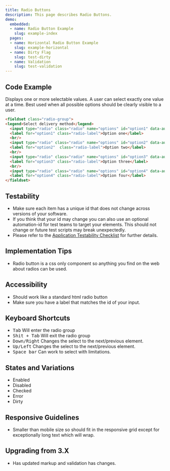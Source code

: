 ```yaml
---
title: Radio Buttons
description: This page describes Radio Buttons.
demo:
  embedded:
  - name: Radio Button Example
    slug: example-index
  pages:
  - name: Horizontal Radio Button Example
    slug: example-horizontal
  - name: Dirty Flag
    slug: test-dirty
  - name: Validation
    slug: test-validation
---
```


## Code Example

Displays one or more selectable values. A user can select exactly one value at a time. Best used when all possible options should be clearly visible to a user.

```html
<fieldset class="radio-group">
<legend>Select delivery method</legend>
  <input type="radio" class="radio" name="options" id="option1" data-automation-id="option1" value="option1" />
  <label for="option1" class="radio-label">Option one</label>
  <br/>
  <input type="radio" class="radio" name="options" id="option2" data-automation-id="option2" value="option1" checked="true" />
  <label for="option2"  class="radio-label">Option two</label>
  <br/>
  <input type="radio" class="radio" name="options" id="option3" data-automation-id="option3" value="option3" />
  <label for="option3" class="radio-label">Option three</label>
  <br/>
  <input type="radio" class="radio" name="options" id="option4" data-automation-id="option4" value="delivery" disabled="true" />
  <label for="option4" class="radio-label">Option four</label>
</fieldset>
```

## Testability

- Make sure each item has a unique id that does not change across versions of your software.
- If you think that your id may change you can also use an optional automation-id for test teams to target your elements. This should not change or future test scripts may break unexpectedly.
- Please refer to the [Application Testability Checklist](https://design.infor.com/resources/application-testability-checklist) for further details.

## Implementation Tips

- Radio button is a css only component so anything you find on the web about radios can be used.

## Accessibility

- Should work like a standard html radio button
- Make sure you have a label that matches the id of your input.

## Keyboard Shortcuts

- <kbd>Tab</kbd> Will enter the radio group
- <kbd>Shit + Tab</kbd> Will exit the radio group
- <kbd>Down/Right</kbd> Changes the select to the next/previous element.
- <kbd>Up/Left</kbd> Changes the select to the next/previous element.
- <kbd>Space bar</kbd> Can work to select with limitations.

## States and Variations

- Enabled
- Disabled
- Checked
- Error
- Dirty

## Responsive Guidelines

- Smaller than mobile size so should fit in the responsive grid except for exceptionally long text which will wrap.

## Upgrading from 3.X

- Has updated markup and validation has changes.

